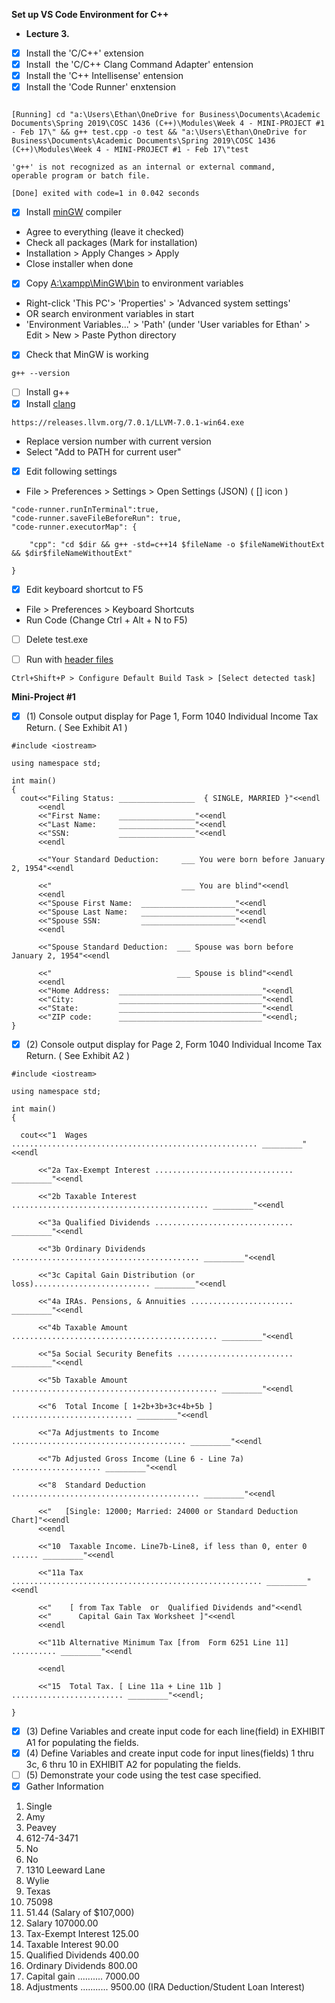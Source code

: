 **Set up VS Code Environment for C++**

- **Lecture 3.**
- [X] Install the 'C/C++' extension
- [X] Install  the 'C/C++ Clang Command Adapter' entension
- [X] Install the 'C++ Intellisense' entension
- [X] Install the 'Code Runner' enxtension

```

[Running] cd "a:\Users\Ethan\OneDrive for Business\Documents\Academic Documents\Spring 2019\COSC 1436 (C++)\Modules\Week 4 - MINI-PROJECT #1 - Feb 17\" && g++ test.cpp -o test && "a:\Users\Ethan\OneDrive for Business\Documents\Academic Documents\Spring 2019\COSC 1436 (C++)\Modules\Week 4 - MINI-PROJECT #1 - Feb 17\"test

'g++' is not recognized as an internal or external command,
operable program or batch file.

[Done] exited with code=1 in 0.042 seconds
```

- [X] Install [minGW](https://osdn.net/projects/mingw/releases/) compiler
- Agree to everything (leave it checked)
- Check all packages (Mark for installation)
- Installation > Apply Changes > Apply
- Close installer when done
- [X] Copy [A:\xampp\MinGW\bin](file:///A:/xampp/MinGW/bin) to environment variables
- Right-click 'This PC'> 'Properties' > 'Advanced system settings'
- OR search environment variables in start
- 'Environment Variables...' > 'Path' (under 'User variables for Ethan' > Edit > New > Paste Python directory
- [X] Check that MinGW is working

`g++ --version`

- [ ] Install g++
- [X] Install [clang](http://releases.llvm.org/)

`https://releases.llvm.org/7.0.1/LLVM-7.0.1-win64.exe`

- Replace version number with current version
- Select "Add to PATH for current user"
- [X] Edit following settings
- File > Preferences > Settings > Open Settings (JSON) ( [] icon )

```
"code-runner.runInTerminal":true,
"code-runner.saveFileBeforeRun": true,
"code-runner.executorMap": {

    "cpp": "cd $dir && g++ -std=c++14 $fileName -o $fileNameWithoutExt && $dir$fileNameWithoutExt"

}
```

- [X] Edit keyboard shortcut to F5
- File > Preferences > Keyboard Shortcuts
- Run Code (Change Ctrl + Alt + N to F5)
- [ ] Delete test.exe

- [ ] Run with [header files](https://www.youtube.com/watch?v=B0xTgyCwsAo&t=3m52s)

`Ctrl+Shift+P > Configure Default Build Task > [Select detected task]`

**Mini-Project #1**

- [X] (1) Console output display for Page 1, Form 1040 Individual Income Tax Return. ( See Exhibit A1 )

```
#include <iostream>

using namespace std;

int main()
{
  cout<<"Filing Status: _________________  { SINGLE, MARRIED }"<<endl
      <<endl
      <<"First Name:    _________________"<<endl
      <<"Last Name:     _________________"<<endl
      <<"SSN:           _________________"<<endl
      <<endl

      <<"Your Standard Deduction:     ___ You were born before January 2, 1954"<<endl

      <<"                             ___ You are blind"<<endl
      <<endl
      <<"Spouse First Name:  _____________________"<<endl
      <<"Spouse Last Name:   _____________________"<<endl
      <<"Spouse SSN:         _____________________"<<endl
      <<endl

      <<"Spouse Standard Deduction:  ___ Spouse was born before January 2, 1954"<<endl

      <<"                            ___ Spouse is blind"<<endl
      <<endl
      <<"Home Address:  ________________________________"<<endl
      <<"City:          ________________________________"<<endl
      <<"State:         ________________________________"<<endl
      <<"ZIP code:      ________________________________"<<endl;
}
```

- [X] (2) Console output display for Page 2, Form 1040 Individual Income Tax Return. ( See Exhibit A2 )

```
#include <iostream>

using namespace std;

int main()
{

  cout<<"1  Wages ....................................................... _________"<<endl

      <<"2a Tax-Exempt Interest ............................... _________"<<endl

      <<"2b Taxable Interest ............................................ _________"<<endl

      <<"3a Qualified Dividends ............................... _________"<<endl

      <<"3b Ordinary Dividends .......................................... _________"<<endl

      <<"3c Capital Gain Distribution (or loss).......................... _________"<<endl

      <<"4a IRAs. Pensions, & Annuities ....................... _________"<<endl

      <<"4b Taxable Amount .............................................. _________"<<endl

      <<"5a Social Security Benefits .......................... _________"<<endl

      <<"5b Taxable Amount .............................................. _________"<<endl

      <<"6  Total Income [ 1+2b+3b+3c+4b+5b ] ........................... _________"<<endl

      <<"7a Adjustments to Income ....................................... _________"<<endl

      <<"7b Adjusted Gross Income (Line 6 - Line 7a) .................... _________"<<endl

      <<"8  Standard Deduction .......................................... _________"<<endl

      <<"   [Single: 12000; Married: 24000 or Standard Deduction Chart]"<<endl
      <<endl

      <<"10  Taxable Income. Line7b-Line8, if less than 0, enter 0 ...... _________"<<endl

      <<"11a Tax ........................................................ _________"<<endl

      <<"    [ from Tax Table  or  Qualified Dividends and"<<endl
      <<"      Capital Gain Tax Worksheet ]"<<endl
      <<endl

      <<"11b Alternative Minimum Tax [from  Form 6251 Line 11] .......... _________"<<endl

      <<endl

      <<"15  Total Tax. [ Line 11a + Line 11b ] ......................... _________"<<endl;

}
```

- [X] (3) Define Variables and create input code for each line(field) in EXHIBIT A1 for populating the fields.
- [X] (4) Define Variables and create input code for input lines(fields) 1 thru 3c, 6 thru 10 in EXHIBIT A2 for populating the fields.
- [ ] (5) Demonstrate your code using the test case specified.
- [X] Gather Information

1. Single
2. Amy
3. Peavey
4. 612-74-3471
5. No
6. No
7. 1310 Leeward Lane
8. Wylie
9. Texas
10. 75098
11. 51.44 (Salary of $107,000)
12. Salary 107000.00
13. Tax-Exempt Interest 125.00
14. Taxable Interest 90.00
15. Qualified Dividends 400.00
16. Ordinary Dividends 800.00
17. Capital gain .......... 7000.00
18. Adjustments ........... 9500.00 (IRA Deduction/Student Loan Interest)
